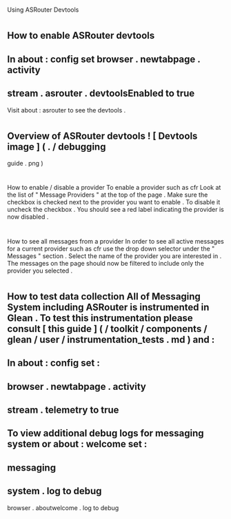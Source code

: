 #
Using
ASRouter
Devtools
#
#
How
to
enable
ASRouter
devtools
-
In
about
:
config
set
browser
.
newtabpage
.
activity
-
stream
.
asrouter
.
devtoolsEnabled
to
true
-
Visit
about
:
asrouter
to
see
the
devtools
.
#
#
Overview
of
ASRouter
devtools
!
[
Devtools
image
]
(
.
/
debugging
-
guide
.
png
)
#
#
How
to
enable
/
disable
a
provider
To
enable
a
provider
such
as
cfr
Look
at
the
list
of
"
Message
Providers
"
at
the
top
of
the
page
.
Make
sure
the
checkbox
is
checked
next
to
the
provider
you
want
to
enable
.
To
disable
it
uncheck
the
checkbox
.
You
should
see
a
red
label
indicating
the
provider
is
now
disabled
.
#
#
How
to
see
all
messages
from
a
provider
In
order
to
see
all
active
messages
for
a
current
provider
such
as
cfr
use
the
drop
down
selector
under
the
"
Messages
"
section
.
Select
the
name
of
the
provider
you
are
interested
in
.
The
messages
on
the
page
should
now
be
filtered
to
include
only
the
provider
you
selected
.
#
#
How
to
test
data
collection
All
of
Messaging
System
including
ASRouter
is
instrumented
in
Glean
.
To
test
this
instrumentation
please
consult
[
this
guide
]
(
/
toolkit
/
components
/
glean
/
user
/
instrumentation_tests
.
md
)
and
:
-
In
about
:
config
set
:
-
browser
.
newtabpage
.
activity
-
stream
.
telemetry
to
true
-
To
view
additional
debug
logs
for
messaging
system
or
about
:
welcome
set
:
-
messaging
-
system
.
log
to
debug
-
browser
.
aboutwelcome
.
log
to
debug
